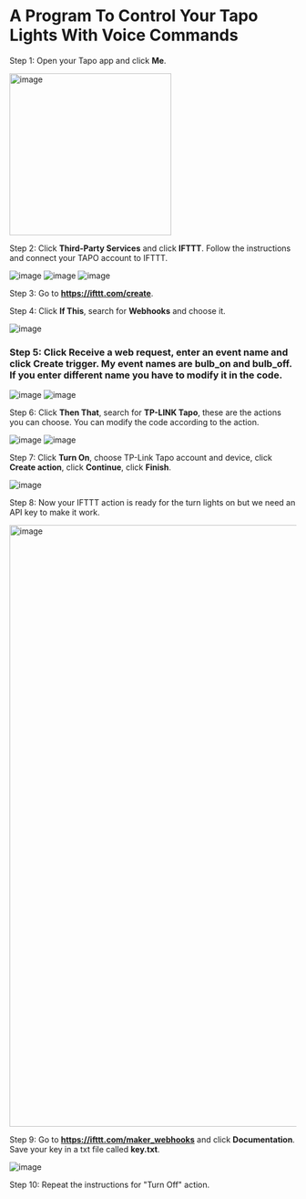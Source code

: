 # A Program To Control Your Tapo Lights With Voice Commands

Step 1: Open your Tapo app and click **Me**.

<img width="284" alt="image" src="https://user-images.githubusercontent.com/68502470/213877669-8a88f62d-9b0c-4f87-81a6-fdf0749936b5.png">

Step 2: Click **Third-Party Services** and click **IFTTT**. Follow the instructions and connect your TAPO account to IFTTT.

![image](https://user-images.githubusercontent.com/68502470/213877686-31945f01-0aab-414d-9ae8-321330e8b3b9.png)
![image](https://user-images.githubusercontent.com/68502470/213877699-87912a4d-0f4c-4521-8397-b24626d5b5da.png)
![image](https://user-images.githubusercontent.com/68502470/213877710-efa956d8-c539-4ee6-9d4e-5b746baa743b.png)

Step 3: Go to **https://ifttt.com/create**.

Step 4: Click **If This**, search for **Webhooks** and choose it.

![image](https://user-images.githubusercontent.com/68502470/213877283-dba1ea99-b369-4142-a022-185995533230.png)

### Step 5: Click **Receive a web request**, enter an event name and click **Create trigger**. My event names are **bulb_on** and **bulb_off**. If you enter different name you have to modify it in the code.

![image](https://user-images.githubusercontent.com/68502470/213877306-73efbe51-fa3a-4c3a-a592-43468dd36317.png)
![image](https://user-images.githubusercontent.com/68502470/213877336-220e14a5-3286-4ed7-9f90-e95de6e39432.png)

Step 6: Click **Then That**, search for **TP-LINK Tapo**, these are the actions you can choose. You can modify the code according to the action.

![image](https://user-images.githubusercontent.com/68502470/213877351-22205f82-1573-438e-8fdd-38158bedec42.png)
![image](https://user-images.githubusercontent.com/68502470/213877375-bf20110b-45ca-465c-8fd2-273b0c47bee9.png)

Step 7: Click **Turn On**, choose TP-Link Tapo account and device, click **Create action**, click **Continue**, click **Finish**. 

![image](https://user-images.githubusercontent.com/68502470/213877389-f42e5014-9639-4cb8-8ab6-0b9cfa9be025.png)

Step 8: Now your IFTTT action is ready for the turn lights on but we need an API key to make it work.

<img width="1055" alt="image" src="https://user-images.githubusercontent.com/68502470/213877435-8533eba0-5826-4996-8baf-b895d545f2fc.png">

Step 9: Go to **https://ifttt.com/maker_webhooks** and click **Documentation**. Save your key in a txt file called **key.txt**.

![image](https://user-images.githubusercontent.com/68502470/213877473-8fcce2d8-b97e-468c-aad8-c26a64d428a4.png)

Step 10: Repeat the instructions for "Turn Off" action.
